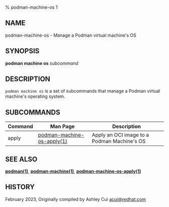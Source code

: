 % podman-machine-os 1

## NAME

podman\-machine\-os - Manage a Podman virtual machine's OS

## SYNOPSIS

**podman machine os** _subcommand_

## DESCRIPTION

`podman machine os` is a set of subcommands that manage a Podman virtual machine's operating system.

## SUBCOMMANDS

| Command | Man Page                                                   | Description                                 |
| ------- | ---------------------------------------------------------- | ------------------------------------------- |
| apply   | [podman-machine-os-apply(1)](podman-machine-os-apply.1.md) | Apply an OCI image to a Podman Machine's OS |

## SEE ALSO

**[podman(1)](podman.1.md)**, **[podman-machine(1)](podman-machine.1.md)**, **[podman-machine-os-apply(1)](podman-machine-os-apply.1.md)**

## HISTORY

February 2023, Originally compiled by Ashley Cui <acui@redhat.com>
